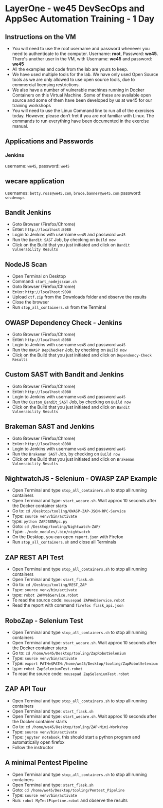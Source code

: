 # LayerOne - we45 DevSecOps and AppSec Automation Training - 1 Day

## Instructions on the VM
- You will need to use the root username and password whenever you need to authenticate to the computer. Username: **root**, Password: **we45**. There's another user in the VM, with Username: **we45** and password: **we45**
- All the examples and code from the lab are yours to keep. 
- We have used multiple tools for the lab. We have only used Open Source tools as we are only allowed to use open source tools, due to commercial licensing restrictions. 
- We also have a number of vulnerable machines running in Docker Containers on this Virtual Machine. Some of these are available open source and some of them have been developed by us at we45 for our training workshops
- You will need to use the Linux Command line to run all of the exercises today. However, please don’t fret if you are not familiar with Linux. The commands to run everything have been documented in the exercise manual.


## Applications and Passwords

### Jenkins 
username: `we45`, password: `we45`

## wecare application
usernames: `betty.ross@we45.com`, `bruce.banner@we45.com`
password: `secdevops`

## Bandit Jenkins
* Goto Browser (Firefox/Chrome)
* Enter: `http://localhost:8080`
* Login to Jenkins with username `we45`	and password `we45`
* Run the `Bandit SAST` Job, by checking on `Build now`
* Click on the Build that you just initiated and click on `Bandit Vulnerability Results`

## NodeJS Scan
* Open Terminal on Desktop
* Command: `start_nodejsscan.sh`
* Goto Browser (Firefox/Chrome)
* Enter: `http://localhost:9090`
* Upload `ctf.zip` from the Downloads folder and observe the results
* Close the browser
* Run `stop_all_containers.sh` from the Terminal

## OWASP Dependency Check - Jenkins
* Goto Browser (Firefox/Chrome)
* Enter: `http://localhost:8080`
* Login to Jenkins with username `we45`	and password `we45`
* Run the `OWASP DepChecker` Job, by checking on `Build now`
* Click on the Build that you just initiated and click on `Dependency-Check Results`

## Custom SAST with Bandit and Jenkins
* Goto Browser (Firefox/Chrome)
* Enter: `http://localhost:8080`
* Login to Jenkins with username `we45`	and password `we45`
* Run the `Custom_Bandit_SAST` Job, by checking on `Build now`
* Click on the Build that you just initiated and click on `Bandit Vulnerability Results`

## Brakeman SAST and Jenkins
* Goto Browser (Firefox/Chrome)
* Enter: `http://localhost:8080`
* Login to Jenkins with username `we45`	and password `we45`
* Run the `Brakeman SAST` Job, by checking on `Build now`
* Click on the Build that you just initiated and click on `Brakeman Vulnerability Results`

## NightwatchJS - Selenium - OWASP ZAP Example
* Open Terminal and type `stop_all_containers.sh` to stop all running containers
* Open Terminal and type: `start_wecare.sh`. Wait approx 10 seconds after the Docker container starts
* Go to: `cd /Desktop/tooling/OWASP-ZAP-JSON-RPC-Service`
* Type: `source venv/bin/activate`
* type: `python ZAPJSONRpc.py`
* Goto: `cd /Desktop/tooling/Nightwatch-ZAP/`
* Type: `./node_modules/.bin/nightwatch`
* On the Desktop, you can open `report.json` with Firefox
* Run `stop_all_containers.sh` and close all Terminals

## ZAP REST API Test
* Open Terminal and type `stop_all_containers.sh` to stop all running containers
* Open Terminal and type: `start_flask.sh`
* Go to: `cd /Desktop/tooling/REST_ZAP`
* Type: `source venv/bin/activate`
* type: `robot ZAPWebService.robot`
* To read the source code: `mousepad ZAPWebService.robot`
* Read the report with command `firefox flask_api.json`

## RoboZap - Selenium Test
* Open Terminal and type `stop_all_containers.sh` to stop all running containers
* Open Terminal and type: `start_wecare.sh`. Wait approx 10 seconds after the Docker container starts
* Go to: `cd /home/we45/Desktop/tooling/ZapRobotSelenium`
* Type: `source venv/bin/activate`
* Type: `export PATH=$PATH:/home/we45/Desktop/tooling/ZapRobotSelenium`
* type: `robot ZapSeleniumTest.robot`
* To read the source code: `mousepad ZapSeleniumTest.robot`

## ZAP API Tour
* Open Terminal and type `stop_all_containers.sh` to stop all running containers
* Open Terminal and type: `start_flask.sh`
* Open Terminal and type: `start_wecare.sh`. Wait approx 10 seconds after the Docker container starts
* Go to: `cd /home/we45/Desktop/tooling/ZAP-Mini-Workshop`
* Type: `source venv/bin/activate`
* Type: `jupyter notebook`, this should start a python program and automatically open firefox
* Follow the instructor

## A minimal Pentest Pipeline
* Open Terminal and type `stop_all_containers.sh` to stop all running containers
* Open Terminal and type: `start_flask.sh`
* Goto: `cd /home/we45/Desktop/tooling/Pentest_Pipeline`
* Type: `source venv/bin/activate`
* Run: `robot MyTestPipeline.robot` and observe the results





